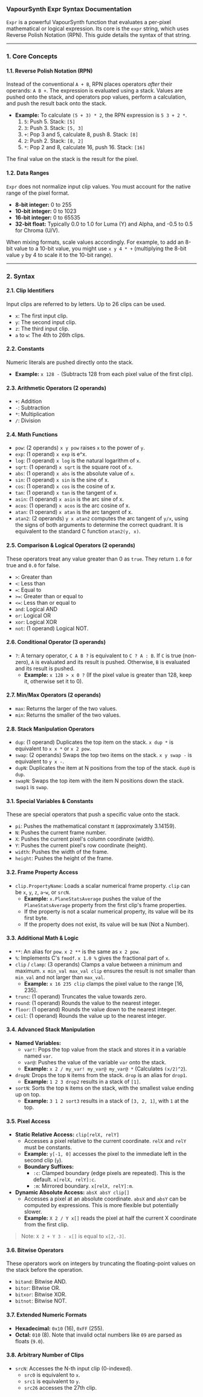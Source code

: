 ### VapourSynth Expr Syntax Documentation

`Expr` is a powerful VapourSynth function that evaluates a per-pixel mathematical or logical expression. Its core is the `expr` string, which uses Reverse Polish Notation (RPN). This guide details the syntax of that string.

---

### **1. Core Concepts**

#### **1.1. Reverse Polish Notation (RPN)**

Instead of the conventional `A + B`, RPN places operators _after_ their operands: `A B +`. The expression is evaluated using a stack. Values are pushed onto the stack, and operators pop values, perform a calculation, and push the result back onto the stack.

- **Example:** To calculate `(5 + 3) * 2`, the RPN expression is `5 3 + 2 *`.
  1.  `5`: Push 5. Stack: `[5]`
  2.  `3`: Push 3. Stack: `[5, 3]`
  3.  `+`: Pop 3 and 5, calculate 8, push 8. Stack: `[8]`
  4.  `2`: Push 2. Stack: `[8, 2]`
  5.  `*`: Pop 2 and 8, calculate 16, push 16. Stack: `[16]`

The final value on the stack is the result for the pixel.

#### **1.2. Data Ranges**

`Expr` does not normalize input clip values. You must account for the native range of the pixel format.

- **8-bit integer:** 0 to 255
- **10-bit integer:** 0 to 1023
- **16-bit integer:** 0 to 65535
- **32-bit float:** Typically 0.0 to 1.0 for Luma (Y) and Alpha, and -0.5 to 0.5 for Chroma (U/V).

When mixing formats, scale values accordingly. For example, to add an 8-bit value to a 10-bit value, you might use `x y 4 * +` (multiplying the 8-bit value `y` by 4 to scale it to the 10-bit range).

---

### **2. Syntax**

#### **2.1. Clip Identifiers**

Input clips are referred to by letters. Up to 26 clips can be used.

- `x`: The first input clip.
- `y`: The second input clip.
- `z`: The third input clip.
- `a` to `w`: The 4th to 26th clips.

#### **2.2. Constants**

Numeric literals are pushed directly onto the stack.

- **Example:** `x 128 -` (Subtracts 128 from each pixel value of the first clip).

#### **2.3. Arithmetic Operators (2 operands)**

- `+`: Addition
- `-`: Subtraction
- `*`: Multiplication
- `/`: Division

#### **2.4. Math Functions**

- `pow`: (2 operands) `x y pow` raises `x` to the power of `y`.
- `exp`: (1 operand) `x exp` is e^x.
- `log`: (1 operand) `x log` is the natural logarithm of `x`.
- `sqrt`: (1 operand) `x sqrt` is the square root of `x`.
- `abs`: (1 operand) `x abs` is the absolute value of `x`.
- `sin`: (1 operand) `x sin` is the sine of x.
- `cos`: (1 operand) `x cos` is the cosine of x.
- `tan`: (1 operand) `x tan` is the tangent of x.
- `asin`: (1 operand) `x asin` is the arc sine of x.
- `acos`: (1 operand) `x acos` is the arc cosine of x.
- `atan`: (1 operand) `x atan` is the arc tangent of x.
- `atan2`: (2 operands) `y x atan2` computes the arc tangent of `y/x`, using the signs of both arguments to determine the correct quadrant. It is equivalent to the standard C function `atan2(y, x)`.

#### **2.5. Comparison & Logical Operators (2 operands)**

These operators treat any value greater than 0 as `true`. They return `1.0` for true and `0.0` for false.

- `>`: Greater than
- `<`: Less than
- `=`: Equal to
- `>=`: Greater than or equal to
- `<=`: Less than or equal to
- `and`: Logical AND
- `or`: Logical OR
- `xor`: Logical XOR
- `not`: (1 operand) Logical NOT.

#### **2.6. Conditional Operator (3 operands)**

- `?`: A ternary operator, `C A B ?` is equivalent to `C ? A : B`. If `C` is true (non-zero), `A` is evaluated and its result is pushed. Otherwise, `B` is evaluated and its result is pushed.
  - **Example:** `x 128 > x 0 ?` (If the pixel value is greater than 128, keep it, otherwise set it to 0).

#### **2.7. Min/Max Operators (2 operands)**

- `max`: Returns the larger of the two values.
- `min`: Returns the smaller of the two values.

#### **2.8. Stack Manipulation Operators**

- `dup`: (1 operand) Duplicates the top item on the stack. `x dup *` is equivalent to `x x *` or `x 2 pow`.
- `swap`: (2 operands) Swaps the top two items on the stack. `x y swap -` is equivalent to `y x -`.
- `dupN`: Duplicates the item at N positions from the top of the stack. `dup0` is `dup`.
- `swapN`: Swaps the top item with the item N positions down the stack. `swap1` is `swap`.


#### **3.1. Special Variables & Constants**

These are special operators that push a specific value onto the stack.

- `pi`: Pushes the mathematical constant π (approximately 3.14159).
- `N`: Pushes the current frame number.
- `X`: Pushes the current pixel's column coordinate (width).
- `Y`: Pushes the current pixel's row coordinate (height).
- `width`: Pushes the width of the frame.
- `height`: Pushes the height of the frame.

#### **3.2. Frame Property Access**

- `clip.PropertyName`: Loads a scalar numerical frame property. `clip` can be `x`, `y`, `z`, `a`-`w`, or `srcN`.
  - **Example:** `x.PlaneStatsAverage` pushes the value of the `PlaneStatsAverage` property from the first clip's frame properties.
  - If the property is not a scalar numerical property, its value will be its first byte.
  - If the property does not exist, its value will be `NaN` (Not a Number).

#### **3.3. Additional Math & Logic**

- `**`: An alias for `pow`. `x 2 **` is the same as `x 2 pow`.
- `%`: Implements C's `fmodf`. `x 1.0 %` gives the fractional part of `x`.
- `clip` / `clamp`: (3 operands) Clamps a value between a minimum and maximum. `x min_val max_val clip` ensures the result is not smaller than `min_val` and not larger than `max_val`.
  - **Example:** `x 16 235 clip` clamps the pixel value to the range [16, 235].
- `trunc`: (1 operand) Truncates the value towards zero.
- `round`: (1 operand) Rounds the value to the nearest integer.
- `floor`: (1 operand) Rounds the value down to the nearest integer.
- `ceil`: (1 operand) Rounds the value up to the nearest integer.

#### **3.4. Advanced Stack Manipulation**

- **Named Variables:**
  - `var!`: Pops the top value from the stack and stores it in a variable named `var`.
  - `var@`: Pushes the value of the variable `var` onto the stack.
  - **Example:** `x 2 / my_var! my_var@ my_var@ *` (Calculates `(x/2)^2`).
- `dropN`: Drops the top `N` items from the stack. `drop` is an alias for `drop1`.
  - **Example:** `1 2 3 drop2` results in a stack of `[1]`.
- `sortN`: Sorts the top `N` items on the stack, with the smallest value ending up on top.
  - **Example:** `3 1 2 sort3` results in a stack of `[3, 2, 1]`, with `1` at the top.

#### **3.5. Pixel Access**

- **Static Relative Access:** `clip[relX, relY]`
  - Accesses a pixel relative to the current coordinate. `relX` and `relY` must be constants.
  - **Example:** `y[-1, 0]` accesses the pixel to the immediate left in the second clip (`y`).
  - **Boundary Suffixes:**
    - `:c`: Clamped boundary (edge pixels are repeated). This is the default. `x[relX, relY]:c`.
    - `:m`: Mirrored boundary. `x[relX, relY]:m`.
- **Dynamic Absolute Access:** `absX absY clip[]`
  - Accesses a pixel at an absolute coordinate. `absX` and `absY` can be computed by expressions. This is more flexible but potentially slower.
  - **Example:** `X 2 / Y x[]` reads the pixel at half the current X coordinate from the first clip.

> Note: `X 2 + Y 3 - x[]` is equal to `x[2,-3]`.

#### **3.6. Bitwise Operators**

These operators work on integers by truncating the floating-point values on the stack before the operation.

- `bitand`: Bitwise AND.
- `bitor`: Bitwise OR.
- `bitxor`: Bitwise XOR.
- `bitnot`: Bitwise NOT.

#### **3.7. Extended Numeric Formats**

- **Hexadecimal:** `0x10` (16), `0xFF` (255).
- **Octal:** `010` (8). Note that invalid octal numbers like `09` are parsed as floats (`9.0`).

#### **3.8. Arbitrary Number of Clips**

- `srcN`: Accesses the N-th input clip (0-indexed).
  - `src0` is equivalent to `x`.
  - `src1` is equivalent to `y`.
  - `src26` accesses the 27th clip.
